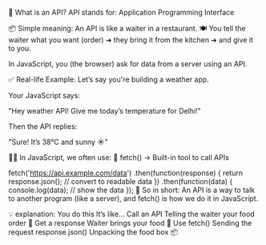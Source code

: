 🧠 What is an API?
API stands for:
Application Programming Interface

📦 Simple meaning:
An API is like a waiter in a restaurant. 🍽️
You tell the waiter what you want (order) ➜ they bring it from the kitchen ➜ and give it to you.

In JavaScript, you (the browser) ask for data from a server using an API.

✅ Real-life Example:
Let’s say you're building a weather app.

Your JavaScript says:

"Hey weather API! Give me today’s temperature for Delhi!"

Then the API replies:

"Sure! It’s 38°C and sunny ☀️"

👨‍💻 In JavaScript, we often use:
🔧 fetch() → Built-in tool to call APIs

fetch('https://api.example.com/data')
  .then(function(response) {
    return response.json(); // convert to readable data
  })
  .then(function(data) {
    console.log(data); // show the data
  });
🎯 So in short:
An API is a way to talk to another program (like a server), and fetch() is how we do it in JavaScript.

💡 explanation:
You do this	It’s like...
Call an API	Telling the waiter your food order 🍕
Get a response	Waiter brings your food 🥤
Use fetch()	Sending the request
response.json()	Unpacking the food box 📦

